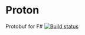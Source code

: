 # Proton
Protobuf for F#
[![Build status](https://ci.appveyor.com/api/projects/status/y091sxustkq1afil?svg=true)](https://ci.appveyor.com/project/sebfia/proton)
